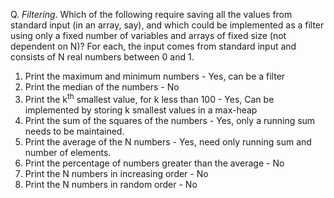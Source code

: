 Q. *Filtering*. Which of the following require saving all the values from standard
input (in an array, say), and which could be implemented as a filter using only
a fixed number of variables and arrays of fixed size (not dependent on N)? For 
each, the input comes from standard input and consists of N real numbers between
0 and 1.

1. Print the maximum and minimum numbers - Yes, can be a filter
2. Print the median of the numbers - No
3. Print the k<sup>th</sup> smallest value, for k less than 100 - Yes, Can be 
implemented by storing k smallest values in a max-heap
4. Print the sum of the squares of the numbers - Yes, only a running sum needs 
to be maintained.
5. Print the average of the N numbers - Yes, need only running sum and number of
elements.
6. Print the percentage of numbers greater than the average - No
7. Print the N numbers in increasing order - No
8. Print the N numbers in random order - No